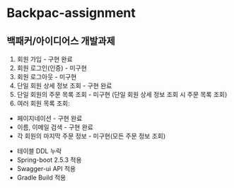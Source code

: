 # Backpac-assignment
## 백패커/아이디어스 개발과제
1. 회원 가입 - 구현 완료
2. 회원 로그인(인증) - 미구현
3. 회원 로그아웃 - 미구현
4. 단일 회원 상세 정보 조회 - 구현 완료
5. 단일 회원의 주문 목록 조회 - 미구현 (단일 회원 상세 정보 조회 시 주문 목록 조회)
6. 여러 회원 목록 조회:
 - 페이지네이션 - 구현 완료
 - 이름, 이메일 검색 - 구현 완료
 - 각 회원의 마지막 주문 정보 - 미구현(모든 주문 정보 조회)

* 테이블 DDL 누락
* Spring-boot 2.5.3 적용
* Swagger-ui API 적용
* Gradle Build 적용
